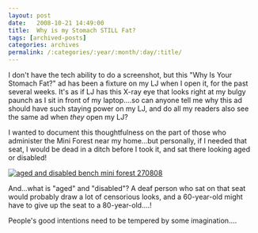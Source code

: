 ```yaml
---
layout: post
date:	2008-10-21 14:49:00
title:  Why is my Stomach STILL Fat?
tags: [archived-posts]
categories: archives
permalink: /:categories/:year/:month/:day/:title/
---
```

I don't have the tech ability to do a screenshot, but this "Why Is Your Stomach Fat?" ad has been a fixture on my LJ when I open it, for the past several weeks. It's as if LJ has this X-ray eye that looks right at my bulgy paunch as I sit in front of my laptop....so can anyone tell me why this ad should have such staying power on my LJ, and do all my readers also see the same ad when *they* open my LJ?

I wanted to document this thoughtfulness on the part of those who administer the Mini Forest near my home...but personally, if I needed that seat, I would be dead in a ditch before I took it, and sat there looking aged or disabled!

<a href="http://s297.photobucket.com/albums/mm205/depontis/?action=view&current=IMG_6358.jpg" target="_blank"><img src="http://i297.photobucket.com/albums/mm205/depontis/IMG_6358.jpg" border="0" alt="aged and disabled bench mini forest 270808"></a>

And...what is "aged" and "disabled"? A deaf person who sat on that seat would probably draw a lot of censorious looks, and a 60-year-old might have to give up the seat to a 80-year-old....!

People's good intentions need to be tempered by some imagination....
